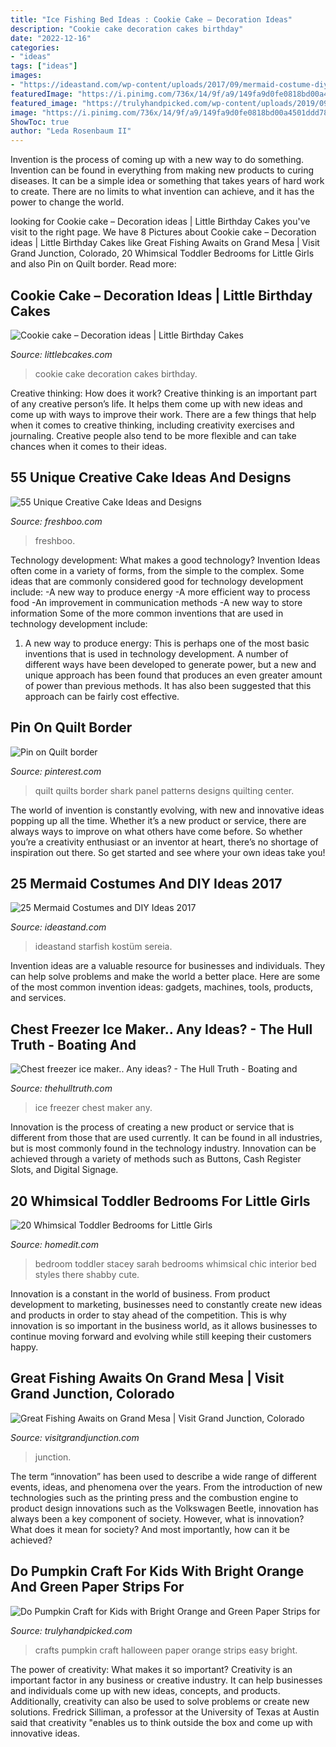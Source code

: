 ```yaml
---
title: "Ice Fishing Bed Ideas : Cookie Cake – Decoration Ideas"
description: "Cookie cake decoration cakes birthday"
date: "2022-12-16"
categories:
- "ideas"
tags: ["ideas"]
images:
- "https://ideastand.com/wp-content/uploads/2017/09/mermaid-costume-diy/24-mermaid-costume-diy-ideas-tutorials.jpg"
featuredImage: "https://i.pinimg.com/736x/14/9f/a9/149fa9d0fe0818bd00a4501ddd78cbc5.jpg"
featured_image: "https://trulyhandpicked.com/wp-content/uploads/2019/09/1568655093lyihuadrnkptedc.jpg"
image: "https://i.pinimg.com/736x/14/9f/a9/149fa9d0fe0818bd00a4501ddd78cbc5.jpg"
ShowToc: true
author: "Leda Rosenbaum II"
---
```



Invention is the process of coming up with a new way to do something. Invention can be found in everything from making new products to curing diseases. It can be a simple idea or something that takes years of hard work to create. There are no limits to what invention can achieve, and it has the power to change the world.

	

		
looking for Cookie cake – Decoration ideas | Little Birthday Cakes you've visit to the right page. We have 8 Pictures about Cookie cake – Decoration ideas | Little Birthday Cakes like Great Fishing Awaits on Grand Mesa | Visit Grand Junction, Colorado, 20 Whimsical Toddler Bedrooms for Little Girls and also Pin on Quilt border. Read more:
		
    
## Cookie Cake – Decoration Ideas | Little Birthday Cakes

<img loading=lazy src="http://www.littlebcakes.com/wp-content/uploads/2015/02/cookie-cake-decoration.png" onerror="this.onerror=null;this.src='https://tse2.mm.bing.net/th?id=OIP.TLcQRv3LbqIfeQMkZGUqrAHaJL&amp;pid=15.1';" alt="Cookie cake – Decoration ideas | Little Birthday Cakes">

_Source: littlebcakes.com_

>cookie cake decoration cakes birthday. 

	

Creative thinking: How does it work?
Creative thinking is an important part of any creative person’s life. It helps them come up with new ideas and come up with ways to improve their work. There are a few things that help when it comes to creative thinking, including creativity exercises and journaling. Creative people also tend to be more flexible and can take chances when it comes to their ideas.

    
## 55 Unique Creative Cake Ideas And Designs

<img loading=lazy src="https://www.freshboo.com/wp-content/uploads/2014/05/Purple-and-Silver-Cakes.jpg" onerror="this.onerror=null;this.src='https://tse4.mm.bing.net/th?id=OIP.HfuRJ5BzfUN8Mk1Q9ALi3QHaJ5&amp;pid=15.1';" alt="55 Unique Creative Cake Ideas and Designs">

_Source: freshboo.com_

>freshboo. 

	

Technology development: What makes a good technology?
Invention Ideas often come in a variety of forms, from the simple to the complex. Some ideas that are commonly considered good for technology development include: 
-A new way to produce energy 
-A more efficient way to process food 
-An improvement in communication methods 
-A new way to store information 
Some of the more common inventions that are used in technology development include:


1) A new way to produce energy: This is perhaps one of the most basic inventions that is used in technology development. A number of different ways have been developed to generate power, but a new and unique approach has been found that produces an even greater amount of power than previous methods. It has also been suggested that this approach can be fairly cost effective.

    
## Pin On Quilt Border

<img loading=lazy src="https://i.pinimg.com/736x/14/9f/a9/149fa9d0fe0818bd00a4501ddd78cbc5.jpg" onerror="this.onerror=null;this.src='https://tse3.mm.bing.net/th?id=OIP.ZD9H1PZ-cfk9TbWFLsLTvgHaKf&amp;pid=15.1';" alt="Pin on Quilt border">

_Source: pinterest.com_

>quilt quilts border shark panel patterns designs quilting center. 

	

The world of invention is constantly evolving, with new and innovative ideas popping up all the time. Whether it’s a new product or service, there are always ways to improve on what others have come before. So whether you’re a creativity enthusiast or an inventor at heart, there’s no shortage of inspiration out there. So get started and see where your own ideas take you!

    
## 25 Mermaid Costumes And DIY Ideas 2017

<img loading=lazy src="https://ideastand.com/wp-content/uploads/2017/09/mermaid-costume-diy/24-mermaid-costume-diy-ideas-tutorials.jpg" onerror="this.onerror=null;this.src='https://tse2.mm.bing.net/th?id=OIP.014RAh1maMTDsYYMTtX3kAHaLH&amp;pid=15.1';" alt="25 Mermaid Costumes and DIY Ideas 2017">

_Source: ideastand.com_

>ideastand starfish kostüm sereia. 

	

Invention ideas are a valuable resource for businesses and individuals. They can help solve problems and make the world a better place. Here are some of the most common invention ideas: gadgets, machines, tools, products, and services.

    
## Chest Freezer Ice Maker.. Any Ideas? - The Hull Truth - Boating And

<img loading=lazy src="https://www.thehulltruth.com/attachment.php?attachmentid=90768&amp;stc=1&amp;d=1257715635" onerror="this.onerror=null;this.src='https://tse2.mm.bing.net/th?id=OIP.BLD5B-uJ-AMJTwcu5eHd3gHaJ4&amp;pid=15.1';" alt="Chest freezer ice maker.. Any ideas? - The Hull Truth - Boating and">

_Source: thehulltruth.com_

>ice freezer chest maker any. 

	

Innovation is the process of creating a new product or service that is different from those that are used currently. It can be found in all industries, but is most commonly found in the technology industry. Innovation can be achieved through a variety of methods such as Buttons, Cash Register Slots, and Digital Signage.

    
## 20 Whimsical Toddler Bedrooms For Little Girls

<img loading=lazy src="http://cdn.homedit.com/wp-content/uploads/2015/06/shabby-chic-toddler-bedroom.jpg" onerror="this.onerror=null;this.src='https://tse1.mm.bing.net/th?id=OIP.VTHXlKotRCC5ecrFMl3tAQHaLH&amp;pid=15.1';" alt="20 Whimsical Toddler Bedrooms for Little Girls">

_Source: homedit.com_

>bedroom toddler stacey sarah bedrooms whimsical chic interior bed styles there shabby cute. 

	

Innovation is a constant in the world of business. From product development to marketing, businesses need to constantly create new ideas and products in order to stay ahead of the competition. This is why innovation is so important in the business world, as it allows businesses to continue moving forward and evolving while still keeping their customers happy.

    
## Great Fishing Awaits On Grand Mesa | Visit Grand Junction, Colorado

<img loading=lazy src="https://www.visitgrandjunction.com/sites/default/files/styles/article_slideshow_wide/public/8694570e4e7e3ba769c6805ebc871c86d55915b03638e31a9e1af7d9af2fcce2.jpg?itok=w8uHeL79" onerror="this.onerror=null;this.src='https://tse2.mm.bing.net/th?id=OIP.enzCDPYRBrNJLtHejVx1hQHaEJ&amp;pid=15.1';" alt="Great Fishing Awaits on Grand Mesa | Visit Grand Junction, Colorado">

_Source: visitgrandjunction.com_

>junction. 

	

The term “innovation” has been used to describe a wide range of different events, ideas, and phenomena over the years. From the introduction of new technologies such as the printing press and the combustion engine to product design innovations such as the Volkswagen Beetle, innovation has always been a key component of society. However, what is innovation? What does it mean for society? And most importantly, how can it be achieved?

    
## Do Pumpkin Craft For Kids With Bright Orange And Green Paper Strips For

<img loading=lazy src="https://trulyhandpicked.com/wp-content/uploads/2019/09/1568655093lyihuadrnkptedc.jpg" onerror="this.onerror=null;this.src='https://tse2.mm.bing.net/th?id=OIP.mLkTMSbRGJS48FIphc62owHaHa&amp;pid=15.1';" alt="Do Pumpkin Craft for Kids with Bright Orange and Green Paper Strips for">

_Source: trulyhandpicked.com_

>crafts pumpkin craft halloween paper orange strips easy bright. 

	

The power of creativity: What makes it so important?
Creativity is an important factor in any business or creative industry. It can help businesses and individuals come up with new ideas, concepts, and products. Additionally, creativity can also be used to solve problems or create new solutions. Fredrick Silliman, a professor at the University of Texas at Austin said that creativity "enables us to think outside the box and come up with innovative ideas.

